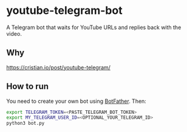 # youtube-telegram-bot

A Telegram bot that waits for YouTube URLs and replies back with the video.

## Why

https://cristian.io/post/youtube-telegram/

## How to run

You need to create your own bot using [BotFather](https://t.me/botfather). Then:

```bash
export TELEGRAM_TOKEN=<PASTE_TELEGRAM_BOT_TOKEN>
export MY_TELEGRAM_USER_ID=<OPTIONAL_YOUR_TELEGRAM_ID>
python3 bot.py
```
